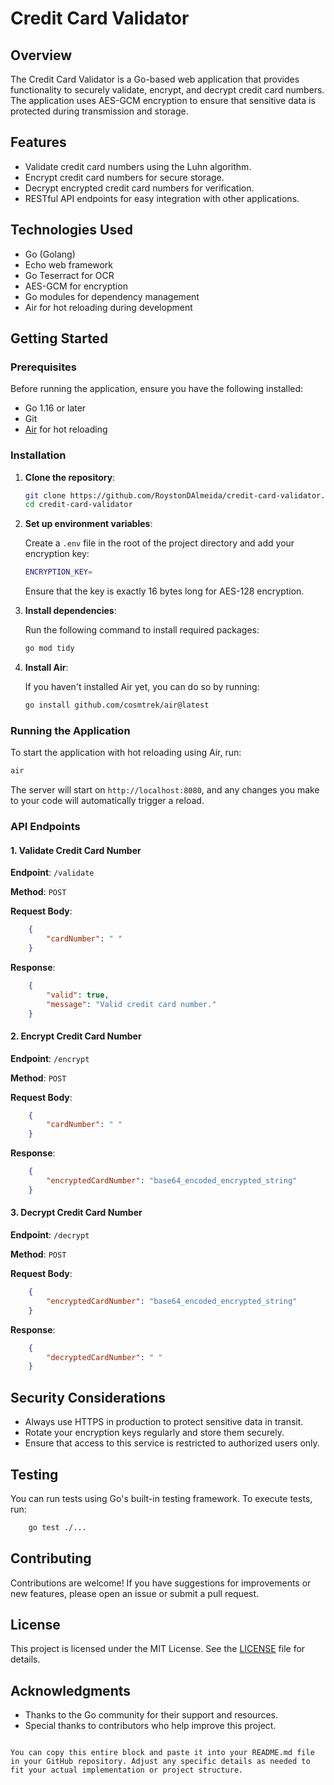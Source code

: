 # Credit Card Validator

## Overview

The Credit Card Validator is a Go-based web application that provides functionality to securely validate, encrypt, and decrypt credit card numbers. The application uses AES-GCM encryption to ensure that sensitive data is protected during transmission and storage.

## Features

- Validate credit card numbers using the Luhn algorithm.
- Encrypt credit card numbers for secure storage.
- Decrypt encrypted credit card numbers for verification.
- RESTful API endpoints for easy integration with other applications.

## Technologies Used

- Go (Golang)
- Echo web framework
- Go Teserract for OCR
- AES-GCM for encryption
- Go modules for dependency management
- Air for hot reloading during development

## Getting Started

### Prerequisites

Before running the application, ensure you have the following installed:

- Go 1.16 or later
- Git
- [Air](https://github.com/cosmtrek/air) for hot reloading

### Installation

1. **Clone the repository**:

   ```bash
   git clone https://github.com/RoystonDAlmeida/credit-card-validator.git
   cd credit-card-validator
   ```

2. **Set up environment variables**:

   Create a `.env` file in the root of the project directory and add your encryption key:

   ```bash
   ENCRYPTION_KEY=
   ```

   Ensure that the key is exactly 16 bytes long for AES-128 encryption.

3. **Install dependencies**:

   Run the following command to install required packages:

   ```bash
   go mod tidy
   ```

4. **Install Air**:

   If you haven't installed Air yet, you can do so by running:

   ```bash
   go install github.com/cosmtrek/air@latest
   ```

### Running the Application

To start the application with hot reloading using Air, run:

```bash
air
```

The server will start on `http://localhost:8080`, and any changes you make to your code will automatically trigger a reload.

### API Endpoints

#### 1. Validate Credit Card Number

**Endpoint**: `/validate`

**Method**: `POST`

**Request Body**:
```json
    {
        "cardNumber": " "
    }
```

**Response**:
```json
    {
        "valid": true,
        "message": "Valid credit card number."
    }
```

#### 2. Encrypt Credit Card Number

**Endpoint**: `/encrypt`

**Method**: `POST`

**Request Body**:
```json
    {
        "cardNumber": " "
    }
```

**Response**:
```json
    {
        "encryptedCardNumber": "base64_encoded_encrypted_string"
    }
```

#### 3. Decrypt Credit Card Number

**Endpoint**: `/decrypt`

**Method**: `POST`

**Request Body**:
```json
    {
        "encryptedCardNumber": "base64_encoded_encrypted_string"
    }
```

**Response**:
```json
    {
        "decryptedCardNumber": " "
    }
```

## Security Considerations

- Always use HTTPS in production to protect sensitive data in transit.
- Rotate your encryption keys regularly and store them securely.
- Ensure that access to this service is restricted to authorized users only.

## Testing

You can run tests using Go's built-in testing framework. To execute tests, run:

```bash
    go test ./...
```

## Contributing

Contributions are welcome! If you have suggestions for improvements or new features, please open an issue or submit a pull request.

## License

This project is licensed under the MIT License. See the [LICENSE](LICENSE) file for details.

## Acknowledgments

- Thanks to the Go community for their support and resources.
- Special thanks to contributors who help improve this project.
```

You can copy this entire block and paste it into your README.md file in your GitHub repository. Adjust any specific details as needed to fit your actual implementation or project structure.
